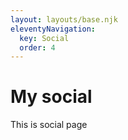 ```yaml
---
layout: layouts/base.njk
eleventyNavigation:
  key: Social
  order: 4
---
```


# My social

This is social page
